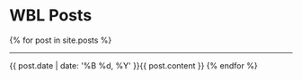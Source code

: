 # WBL Posts

{% for post in site.posts %}
* * *
{{ post.date | date: '%B %d, %Y' }}{{ post.content }}
{% endfor %}
